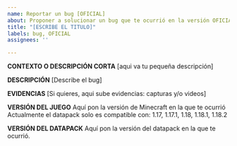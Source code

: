 ```yaml
---
name: Reportar un bug [OFICIAL]
about: Proponer a solucionar un bug que te ocurrió en la versión OFICIAL del datapack
title: "[ESCRIBE EL TITULO]"
labels: bug, OFICIAL
assignees: ''

---
```


**CONTEXTO O DESCRIPCIÓN CORTA**
[aqui va tu pequeña descripción]

**DESCRIPCIÓN**
[Describe el bug]

**EVIDENCIAS**
[Si quieres, aqui sube evidencias: capturas y/o videos]

**VERSIÓN DEL JUEGO**
Aquí pon la versión de Minecraft en la que te ocurrió
Actualmente el datapack solo es compatible con:
1.17, 1.17.1, 1.18, 1.18.1, 1.18.2

**VERSIÓN DEL DATAPACK**
Aquí pon la versión del datapack en la que te ocurrió.
